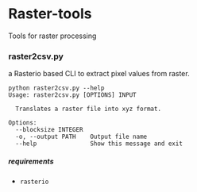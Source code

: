 # Raster-tools

Tools for raster processing


### raster2csv.py

a Rasterio based CLI to extract pixel values from raster.

```
python raster2csv.py --help
Usage: raster2csv.py [OPTIONS] INPUT

  Translates a raster file into xyz format.

Options:
  --blocksize INTEGER
  -o, --output PATH    Output file name
  --help               Show this message and exit
```

##### requirements
- `rasterio`
